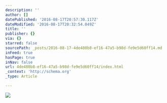 ```yaml
---
description: ''
author: []
datePublished: '2016-08-17T20:57:30.117Z'
dateModified: '2016-08-17T20:32:54.049Z'
title: ''
publisher: {}
via: {}
starred: false
sourcePath: _posts/2016-08-17-4de480b8-ef16-47a5-b98d-fe9e5d60ff14.md
inFeed: true
hasPage: true
inNav: false
url: 4de480b8-ef16-47a5-b98d-fe9e5d60ff14/index.html
_context: 'http://schema.org'
_type: Article

---
```

![](https://the-grid-user-content.s3-us-west-2.amazonaws.com/1432f5dc-8328-4ff8-aafd-9a08025c375f.jpg)